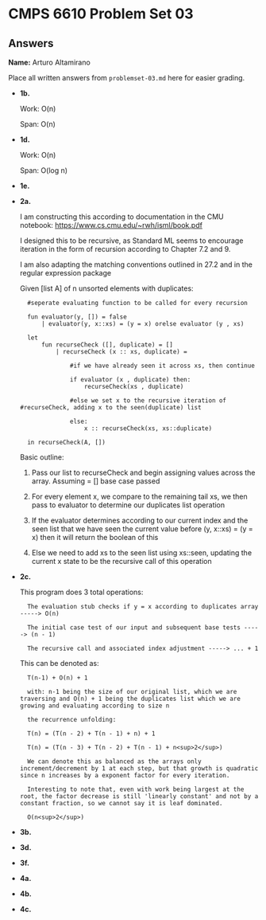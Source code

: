 # CMPS 6610 Problem Set 03
## Answers

**Name:** Arturo Altamirano


Place all written answers from `problemset-03.md` here for easier grading.




- **1b.**

    Work: O(n)

    Span: O(n)


- **1d.**

    Work: O(n)

    Span: O(log n)


- **1e.**

    


- **2a.**

    I am constructing this according to documentation in the CMU notebook: https://www.cs.cmu.edu/~rwh/isml/book.pdf

    I designed this to be recursive, as Standard ML seems to encourage iteration in the form of recursion according to Chapter 7.2 and 9.

    I am also adapting the matching conventions outlined in 27.2 and in the regular expression package

    Given [list A] of n unsorted elements with duplicates:

        #seperate evaluating function to be called for every recursion

        fun evaluator(y, []) = false
            | evaluator(y, x::xs) = (y = x) orelse evaluator (y , xs)
        
        let 
            fun recurseCheck ([], duplicate) = []
                | recurseCheck (x :: xs, duplicate) = 

                    #if we have already seen it across xs, then continue 

                    if evaluator (x , duplicate) then:
                        recurseCheck(xs , duplicate)

                    #else we set x to the recursive iteration of #recurseCheck, adding x to the seen(duplicate) list

                    else:
                        x :: recurseCheck(xs, xs::duplicate)
        
        in recurseCheck(A, [])

    Basic outline: 

    1. Pass our list to recurseCheck and begin assigning values across 
       the array. Assuming = [] base case passed

    2. For every element x, we compare to the remaining tail xs, we then
       pass to evaluator to determine our duplicates list operation

    3. If the evaluator determines according to our current index and the 
       seen list that we have seen the current value before (y, x::xs) = (y = x) then it will return the boolean of this 

    4. Else we need to add xs to the seen list using xs::seen, updating 
       the current x state to be the recursive call of this operation 

- **2c.**

    This program does 3 total operations: 
        
        The evaluation stub checks if y = x according to duplicates array  -----> O(n)

        The initial case test of our input and subsequent base tests -----> (n - 1)

        The recursive call and associated index adjustment -----> ... + 1

    This can be denoted as: 

        T(n-1) + O(n) + 1

        with: n-1 being the size of our original list, which we are traversing and O(n) + 1 being the duplicates list which we are growing and evaluating according to size n 

        the recurrence unfolding: 

        T(n) = (T(n - 2) + T(n - 1) + n) + 1

        T(n) = (T(n - 3) + T(n - 2) + T(n - 1) + n<sup>2</sup>)

        We can denote this as balanced as the arrays only increment/decrement by 1 at each step, but that growth is quadratic since n increases by a exponent factor for every iteration. 

        Interesting to note that, even with work being largest at the root, the factor decrease is still 'linearly constant' and not by a constant fraction, so we cannot say it is leaf dominated.

        O(n<sup>2</sup>)


- **3b.**


- **3d.**





- **3f.**




- **4a.**




- **4b.**





- **4c.**




